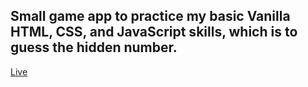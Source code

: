 ## Small game app to practice my basic Vanilla HTML, CSS, and JavaScript skills, which is to guess the hidden number.

[Live]("https://guess-the-correct-number-game.netlify.app/")